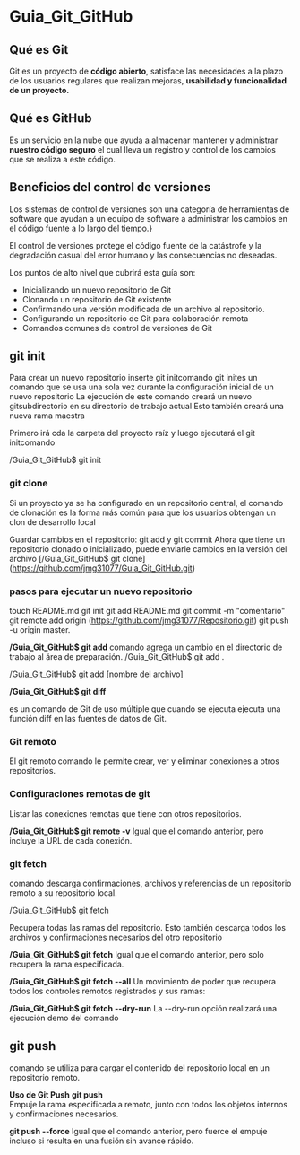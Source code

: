 # Guia_Git_GitHub

## Qué es Git
Git es un proyecto de **código abierto**, satisface las necesidades a la plazo de los usuarios regulares que realizan mejoras, **usabilidad y funcionalidad de un proyecto.**

## Qué es GitHub

Es un servicio en la nube que ayuda a almacenar mantener y administrar
**nuestro código seguro** el cual lleva un registro y control de los cambios que se realiza a este código.

## Beneficios del control de versiones

Los sistemas de control de versiones son una categoría de herramientas de software que ayudan a un equipo de software a administrar los cambios en el código fuente a lo largo del tiempo.}

El control de versiones protege el código fuente de la catástrofe y la degradación casual del error humano y las consecuencias no deseadas.

Los puntos de alto nivel que cubrirá esta guía son:

- Inicializando un nuevo repositorio de Git
- Clonando un repositorio de Git existente
- Confirmando una versión modificada de un archivo al repositorio.
- Configurando un repositorio de Git para colaboración remota
- Comandos comunes de control de versiones de Git

## git init

Para crear un nuevo repositorio inserte git initcomando git inites un comando que se usa una sola vez durante la configuración inicial de un nuevo repositorio La ejecución de este comando creará un nuevo gitsubdirectorio en su directorio de trabajo actual Esto también creará una nueva
rama maestra

Primero irá cda la carpeta del proyecto raíz y luego ejecutará el git initcomando

/Guia_Git_GitHub$ git init

### git clone

Si un proyecto ya se ha configurado en un repositorio central, el comando de clonación es la forma más común para que los usuarios obtengan un clon de desarrollo local

Guardar cambios en el repositorio: git add y git commit
Ahora que tiene un repositorio clonado o inicializado, puede enviarle cambios en la versión del archivo
 [/Guia_Git_GitHub$ git clone] (https://github.com/jmg31077/Guia_Git_GitHub.git)

### pasos para ejecutar un nuevo repositorio

touch README.md
git init
git add README.md
git commit -m "comentario"
git remote add origin (https://github.com/jmg31077/Repositorio.git)
git push -u origin master.

**/Guia_Git_GitHub$ git add**
comando agrega un cambio en el directorio de trabajo al área de preparación.
/Guia_Git_GitHub$ git add .

/Guia_Git_GitHub$ git add [nombre del archivo]

**/Guia_Git_GitHub$ git diff**

es un comando de Git de uso múltiple que cuando se ejecuta ejecuta una función diff en las fuentes de datos de Git.

### Git remoto

El git remoto comando le permite crear, ver y eliminar conexiones a otros repositorios.

### Configuraciones remotas de git

Listar las conexiones remotas que tiene con otros repositorios.

**/Guia_Git_GitHub$ git remote -v**
Igual que el comando anterior, pero incluye la URL de cada conexión.

### git fetch

comando descarga confirmaciones, archivos y referencias de un repositorio remoto a su repositorio local.

/Guia_Git_GitHub$ git fetch

Recupera todas las ramas del repositorio. Esto también descarga todos los archivos y confirmaciones necesarios del otro repositorio

**/Guia_Git_GitHub$ git fetch**
Igual que el comando anterior, pero solo recupera la rama especificada.

**/Guia_Git_GitHub$ git fetch --all**
Un movimiento de poder que recupera todos los controles remotos registrados y sus ramas:

**/Guia_Git_GitHub$ git fetch --dry-run**
La --dry-run opción realizará una ejecución demo del comando

## git push

comando se utiliza para cargar el contenido del repositorio local en un repositorio remoto.

**Uso de Git Push**
**git push**  
Empuje la rama especificada a remoto, junto con todos los objetos internos y confirmaciones necesarios.

**git push  --force**
Igual que el comando anterior, pero fuerce el empuje incluso si resulta en una fusión sin avance rápido.
